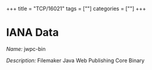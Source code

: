 +++
title = "TCP/16021"
tags = [""]
categories = [""]
+++

# IANA Data

_Name:_ jwpc-bin

_Description:_ Filemaker Java Web Publishing Core Binary

